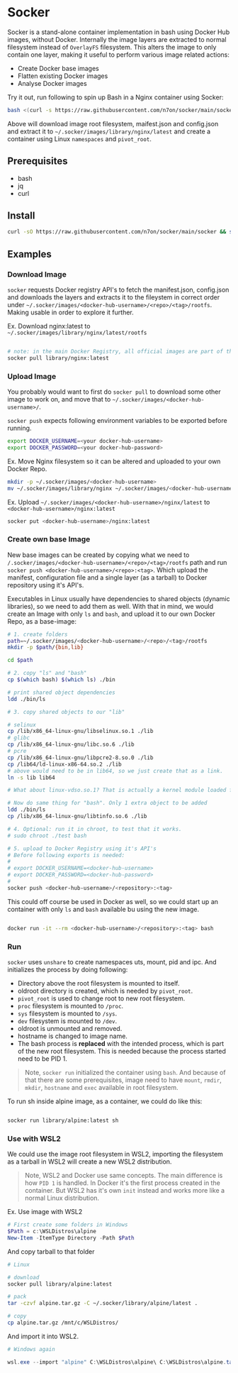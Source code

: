 # Socker
Socker is a stand-alone container implementation in bash using Docker Hub images, without Docker. Internally the image layers are extracted to normal filesystem instead of `OverlayFS` filesystem. This alters the image to only contain one layer, making it useful to perform various image related actions:

* Create Docker base images
* Flatten existing Docker images
* Analyse Docker images

Try it out, run following to spin up Bash in a Nginx container using Socker:

```bash
bash <(curl -s https://raw.githubusercontent.com/n7on/socker/main/socker) run library/nginx:latest bash
```

Above will download image root filesystem, maifest.json and config.json and extract it to `~/.socker/images/library/nginx/latest` and create a container using Linux `namespaces` and `pivot_root`. 

## Prerequisites
* bash
* jq
* curl

## Install
```bash
curl -sO https://raw.githubusercontent.com/n7on/socker/main/socker && sudo mv socker /usr/sbin/ && sudo chmod 755 /usr/sbin/socker
```


## Examples

### Download Image
`socker` requests Docker registry API's to fetch the manifest.json, config.json and downloads the layers and extracts it to the fileystem in correct order under `~/.socker/images/<docker-hub-username>/<repo>/<tag>/rootfs`. Making usable in order to explore it further.  

Ex. Download nginx:latest to `~/.socker/images/library/nginx/latest/rootfs` 

``` bash

# note: in the main Docker Registry, all official images are part of the library "user".
socker pull library/nginx:latest

```

### Upload Image
You probably would want to first do `socker pull` to download some other image to work on, and move that to `~/.socker/images/<docker-hub-username>/`.

`socker push` expects following environment variables to be exported before running.

```bash
export DOCKER_USERNAME=<your docker-hub-username>
export DOCKER_PASSWORD=<your docker-hub-password>

```

Ex. Move Nginx filesystem so it can be altered and uploaded to your own Docker Repo.
```bash
mkdir -p ~/.socker/images/<docker-hub-username>
mv ~/.socker/images/library/nginx ~/.socker/images/<docker-hub-username>/nginx

```

Ex. Upload `~/.socker/images/<docker-hub-username>/nginx/latest` to `<docker-hub-username>/nginx:latest`  
``` bash
socker put <docker-hub-username>/nginx:latest

```

### Create own base Image
New base images can be created by copying what we need to `/.socker/images/<docker-hub-username>/<repo>/<tag>/rootfs` path and run `socker push <docker-hub-username>/<repo>:<tag>`. Which upload the manifest, configuration file and a single layer (as a tarball) to Docker repository using it's API's. 

Executables in Linux usually have dependencies to shared objects (dynamic libraries), so we need to add them as well. With that in mind, we would create an Image with only `ls` and `bash`, and upload it to our own Docker Repo, as a base-image:

```bash
# 1. create folders
path=~/.socker/images/<docker-hub-username>/<repo>/<tag>/rootfs
mkdir -p $path/{bin,lib}

cd $path

# 2. copy "ls" and "bash"
cp $(which bash) $(which ls) ./bin

# print shared object dependencies
ldd ./bin/ls

# 3. copy shared objects to our "lib"

# selinux
cp /lib/x86_64-linux-gnu/libselinux.so.1 ./lib
# glibc
cp /lib/x86_64-linux-gnu/libc.so.6 ./lib
# pcre
cp /lib/x86_64-linux-gnu/libpcre2-8.so.0 ./lib
cp /lib64/ld-linux-x86-64.so.2 ./lib
# above would need to be in lib64, so we just create that as a link.
ln -s lib lib64 

# What about linux-vdso.so.1? That is actually a kernel module loaded from memory.

# Now do same thing for "bash". Only 1 extra object to be added
ldd ./bin/ls
cp /lib/x86_64-linux-gnu/libtinfo.so.6 ./lib

# 4. Optional: run it in chroot, to test that it works.
# sudo chroot ./test bash

# 5. upload to Docker Registry using it's API's
# Before following exports is needed:
# 
# export DOCKER_USERNAME=<docker-hub-username>
# export DOCKER_PASSWORD=<docker-hub-password>
#
socker push <docker-hub-username>/<repository>:<tag>

```

This could off course be used in Docker as well, so we could start up an container with only `ls` and `bash` available bu using the new image.

```bash

docker run -it --rm <docker-hub-username>/<repository>:<tag> bash
```


### Run
`socker` uses `unshare` to create namespaces uts, mount, pid and ipc. And initializes the process by doing following:

* Directory above the root filesystem is mounted to itself. 
* oldroot directory is created, which is needed by `pivot_root`.
* `pivot_root` is used to change root to new root filesystem.
* `proc` filesystem is mounted to `/proc`.
* `sys` filesystem is mounted to `/sys`.
* `dev` filesystem is mounted to `/dev`.
* oldroot is unmounted and removed.
* hostname is changed to image name.
* The bash process is __replaced__ with the intended process, which is part of the new root filesystem. This is needed because the process started need to be PID 1.

> Note, `socker run` initialized the container using `bash`. And because of that there are some prerequisites, image need to have `mount`, `rmdir`, `mkdir`, `hostname` and `exec` available in root filesystem.

To run sh inside alpine image, as a container, we could do like this:
```bash

socker run library/alpine:latest sh
```

### Use with WSL2
We could use the image root filesystem in WSL2, importing the filesystem as a tarball in WSL2 will create a new WSL2 distribution. 

> Note, WSL2 and Docker use same concepts. The main difference is how `PID 1` is handled. In Docker it's the first process created in the container. But WSL2 has it's own `init` instead and works more like a normal Linux distribution.

Ex. Use image with WSL2

``` powershell
# First create some folders in Windows
$Path = c:\WSLDistros\alpine
New-Item -ItemType Directory -Path $Path

```
And copy tarball to that folder  
```bash
# Linux

# download
socker pull library/alpine:latest

# pack
tar -czvf alpine.tar.gz -C ~/.socker/library/alpine/latest .

# copy
cp alpine.tar.gz /mnt/c/WSLDistros/
```
And import it into WSL2.
``` powershell
# Windows again

wsl.exe --import "alpine" C:\WSLDistros\alpine\ C:\WSLDistros\alpine.tar.gz
```
